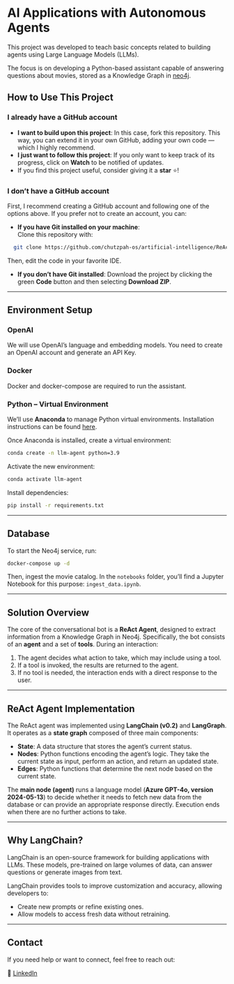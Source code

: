 

# AI Applications with Autonomous Agents

This project was developed to teach basic concepts related to building agents using Large Language Models (LLMs).

The focus is on developing a Python-based assistant capable of answering questions about movies, stored as a Knowledge Graph in [neo4j](https://neo4j.com).



## How to Use This Project

### I already have a GitHub account
- **I want to build upon this project**: In this case, fork this repository. This way, you can extend it in your own GitHub, adding your own code — which I highly recommend.
- **I just want to follow this project**: If you only want to keep track of its progress, click on **Watch** to be notified of updates.
- If you find this project useful, consider giving it a **star** ⭐!

### I don’t have a GitHub account
First, I recommend creating a GitHub account and following one of the options above. If you prefer not to create an account, you can:

- **If you have Git installed on your machine**:  
  Clone this repository with:

```bash
  git clone https://github.com/chutzpah-os/artificial-intelligence/ReAct-Agent-with-langchain
````

Then, edit the code in your favorite IDE.

* **If you don’t have Git installed**:
  Download the project by clicking the green **Code** button and then selecting **Download ZIP**.

---

## Environment Setup

### OpenAI

We will use OpenAI’s language and embedding models.
You need to create an OpenAI account and generate an API Key.

### Docker

Docker and docker-compose are required to run the assistant.

### Python – Virtual Environment

We’ll use **Anaconda** to manage Python virtual environments. Installation instructions can be found [here](https://docs.anaconda.com/free/anaconda/install/).

Once Anaconda is installed, create a virtual environment:

```bash
conda create -n llm-agent python=3.9
```

Activate the new environment:

```bash
conda activate llm-agent
```

Install dependencies:

```bash
pip install -r requirements.txt
```

---

## Database

To start the Neo4j service, run:

```bash
docker-compose up -d
```

Then, ingest the movie catalog. In the `notebooks` folder, you’ll find a Jupyter Notebook for this purpose: `ingest_data.ipynb`.

---

## Solution Overview

The core of the conversational bot is a **ReAct Agent**, designed to extract information from a Knowledge Graph in Neo4j.
Specifically, the bot consists of an **agent** and a set of **tools**. During an interaction:

1. The agent decides what action to take, which may include using a tool.
2. If a tool is invoked, the results are returned to the agent.
3. If no tool is needed, the interaction ends with a direct response to the user.

---

## ReAct Agent Implementation

The ReAct agent was implemented using **LangChain (v0.2)** and **LangGraph**.
It operates as a **state graph** composed of three main components:

* **State**: A data structure that stores the agent’s current status.
* **Nodes**: Python functions encoding the agent’s logic. They take the current state as input, perform an action, and return an updated state.
* **Edges**: Python functions that determine the next node based on the current state.

The **main node (agent)** runs a language model (**Azure GPT-4o, version 2024-05-13**) to decide whether it needs to fetch new data from the database or can provide an appropriate response directly.
Execution ends when there are no further actions to take.

---

## Why LangChain?

LangChain is an open-source framework for building applications with LLMs.
These models, pre-trained on large volumes of data, can answer questions or generate images from text.

LangChain provides tools to improve customization and accuracy, allowing developers to:

* Create new prompts or refine existing ones.
* Allow models to access fresh data without retraining.

---

## Contact

If you need help or want to connect, feel free to reach out:

📎 [LinkedIn](https://www.linkedin.com/haniel-rolemberg)



